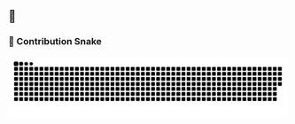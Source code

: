 ## 👋

### 🐍 Contribution Snake

<picture>
  <source media="(prefers-color-scheme: dark)" srcset="https://raw.githubusercontent.com/xxhh0822/xxhh0822/236acfc8a9d32fd7c3ed895c98115c1e93b4be75/assets/github-contribution-grid-snake-dark.svg">
  <source media="(prefers-color-scheme: light)" srcset="https://raw.githubusercontent.com/xxhh0822/xxhh0822/236acfc8a9d32fd7c3ed895c98115c1e93b4be75/assets/github-contribution-grid-snake.svg">
  <img alt="github contribution grid snake animation" src="https://raw.githubusercontent.com/xxhh0822/xxhh0822/236acfc8a9d32fd7c3ed895c98115c1e93b4be75/assets/github-contribution-grid-snake.svg">
</picture>


